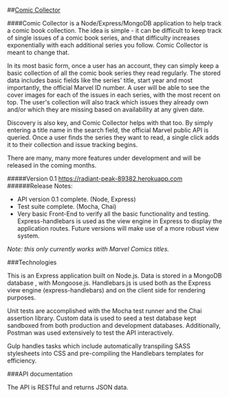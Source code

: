##[Comic Collector](https://radiant-peak-89382.herokuapp.com)

####Comic Collector is a Node/Express/MongoDB application to help track a comic book collection.
The idea is simple - it can be difficult to keep track of single issues of a comic book series, and that difficulty increases exponentially with each additional series you follow. Comic Collector is meant to change that.

In its most basic form, once a user has an account, they can simply keep a basic collection of all the comic book series they read regularly. The stored data includes basic fields like the series' title, start year and most importantly, the official Marvel ID number. A user will be able to see the cover images for each of the issues in each series, with the most recent on top. The user's collection will also track which issues they already own and/or which they are missing based on availability at any given date.

Discovery is also key, and Comic Collector helps with that too. By simply entering a title name in the search field, the official Marvel public API is queried. Once a user finds the series they want to read, a single click adds it to their collection and issue tracking begins.

There are many, many more features under development and will be released in the coming months.

#####Version 0.1
https://radiant-peak-89382.herokuapp.com
######Release Notes:
- API version 0.1 complete. (Node, Express)
- Test suite complete. (Mocha, Chai)
- Very basic Front-End to verify all the basic functionality and testing. Express-handlebars
is used as the view engine in Express to display the application routes. Future
versions will make use of a more robust view system.

_Note: this only currently works with Marvel Comics titles._

###Technologies

This is an Express application built on Node.js. Data is stored in a MongoDB database ,
with Mongoose.js. Handlebars.js is used both as the Express view engine (express-handlebars)
and on the client side for rendering purposes.

Unit tests are accomplished with the Mocha test runner and the Chai assertion library. Custom data
is used to seed a test database kept sandboxed from both production and development databases. Additionally, Postman was used extensively to test the API interactively.

Gulp handles tasks which include automatically transpiling SASS stylesheets into CSS and pre-compiling the Handlebars templates for efficiency.


###API documentation

The API is RESTful and returns JSON data.
